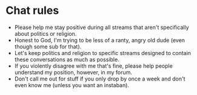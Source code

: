 # Chat rules

* Please help me stay positive during all streams that aren't specifically about politics or religion.
* Honest to God, I'm trying to be less of a ranty, angry old dude (even though some sub for that).
* Let's keep politics and religion to specific streams designed to contain these conversations as much as possible.
* If you violently disagree with me that's fine, please help people understand my position, however, in my forum.
* Don't call me out for stuff if you only drop by once a week and don't even know me (unless you want an instaban).
